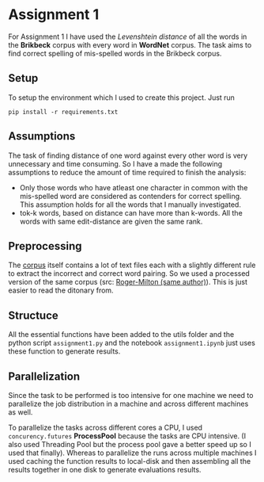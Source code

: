 # Assignment 1

For Assignment 1 I have used the *Levenshtein distance* of all the words in the **Brikbeck** corpus with every word in **WordNet** corpus.
The task aims to find correct spelling of mis-spelled words in the Brikbeck corpus.

## Setup
To setup the environment which I used to create this project. Just run 
```
pip install -r requirements.txt
```

## Assumptions
The task of finding distance of one word against every other word is very unnecessary and time consuming. So I have a made the following assumptions to reduce the amount of time required to finish the analysis:
- Only those words who have atleast one character in common with the mis-spelled word are considered as contenders for correct spelling. This assumption holds for all the words that I manually investigated.
- tok-k words, based on distance can have more than k-words. All the words with same edit-distance are given the same rank.

## Preprocessing
The [corpus](https://ota.bodleian.ox.ac.uk/repository/xmlui/handle/20.500.12024/0643) itself contains a lot of text files each with a slightly different rule to extract the incorrect and correct word pairing. So we used a processed version of the same corpus (src: [Roger-Milton (same author)](https://www.dcs.bbk.ac.uk/~roger/corpora.html)). This is just easier to read the ditonary from.

## Structuce
All the essential functions have been added to the utils folder and the python script `assignment1.py` and the notebook `assignment1.ipynb` just uses these function to generate results.


## Parallelization 
Since the task to be performed is too intensive for one machine we need to parallelize the job distribution in a machine and across different machines as well. 

To parallelize the tasks across different cores a CPU, I used `concurency.futures` **ProcessPool** because the tasks are CPU intensive. (I also used Threading Pool but the process pool gave a better speed up so I used that finally). Whereas to parallelize the runs across multiple machines I used caching the function results to local-disk and then assembling all the results together in one disk to generate evaluations results.


